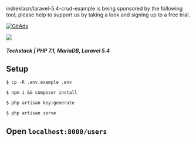 indreklasn/laravel-5.4-crud-example is being sponsored by the following tool; please help to support us by taking a look and signing up to a free trial.

<a href="https://tracking.gitads.io/?repo=indreklasn+laravel-5.4-crud-example">
<img src="https://images.gitads.io/indreklasn+laravel-5.4-crud-example" alt="GitAds"/> </a>

![](http://i.imgur.com/TqyuaaR.gif?raw=true)

##### Techstack | PHP 7.1, MariaDB, Laravel 5.4

## Setup 

```
$ cp -R .env.example .env

$ npm i && composer install

$ php artisan key:generate

$ php artisan serve

```

## Open `localhost:8000/users`
